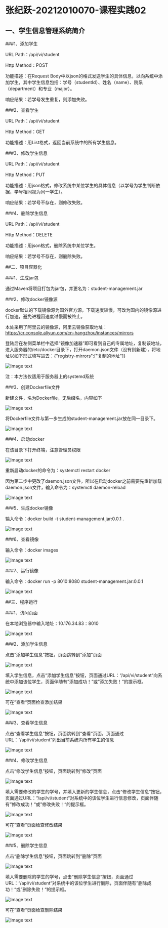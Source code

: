 # 张纪跃-20212010070-课程实践02

## 一、学生信息管理系统简介

###1、添加学生

URL Path：/api/vi/student

Http Method：POST

功能描述：在Request Body中以json的格式发送学生的具体信息，以向系统中添加学生，其中学生信息包括：学号（studentId）、姓名（name）、院系（department）和专业（major）。

响应结果：若学号发生重复，则添加失败。

###2、查看学生

URL Path：/api/vi/student

Http Method：GET

功能描述：用List格式，返回当前系统中的所有学生信息。

###3、修改学生信息

URL Path：/api/vi/student

Http Method：PUT

功能描述：用json格式，修改系统中某位学生的具体信息（以学号为学生判断依据，学号相同视为同一学生）。

响应结果：若学号不存在，则修改失败。

###4、删除学生信息

URL Path：/api/vi/student

Http Method：DELETE

功能描述：用json格式，删除系统中某位学生。

响应结果：若学号不存在，则删除失败。

##二、项目容器化

###1、生成jar包

通过Maven将项目打包为jar包，并更名为：student-management.jar

###2、修改docker镜像源

docker默认的下载镜像源为国外官方源，下载速度较慢，可改为国内的镜像源进行加速，避免进程因速度过慢而被终止。

本处采用了阿里云的镜像源，阿里云镜像获取地址：https://cr.console.aliyun.com/cn-hangzhou/instances/mirrors

登陆后在左侧菜单栏中选择“镜像加速器”即可看到自己的专属地址，复制该地址，进入服务器的/etc/docker目录下，打开daemon.json文件（没有则新建），将地址以如下形式填写进去：{"registry-mirrors":["复制的地址"]}

![Image text](https://raw.githubusercontent.com/Kingsley-Delfino/student-managemnet/master/src/main/resources/static/img/20201007151928.png)

注：本方法仅适用于服务器上的systemd系统

###3、创建Dockerfile文件

新建文件，名为Dockerfile，无后缀名，内容如下

![Image text](https://raw.githubusercontent.com/Kingsley-Delfino/student-managemnet/master/src/main/resources/static/img/20201007162627.png)

将Dockerfile文件与第一步生成的student-management.jar放在同一目录下。

![Image text](https://raw.githubusercontent.com/Kingsley-Delfino/student-managemnet/master/src/main/resources/static/img/20201007165549.png)

###4、启动docker

在该目录下打开终端，注意管理员权限

![Image text](https://raw.githubusercontent.com/Kingsley-Delfino/student-managemnet/master/src/main/resources/static/img/20201007165252.png)

重新启动docker的命令为：systemctl restart docker

因为第二步中更改了daemon.json文件，所以在启动docker之前需要先重新加载daemon.json文件，输入命令为：systemctl daemon-reload

![Image text](https://raw.githubusercontent.com/Kingsley-Delfino/student-managemnet/master/src/main/resources/static/img/20201007165403.png)

###5、生成docker镜像

输入命令：docker build -t student-management.jar:0.0.1 .

![Image text](https://raw.githubusercontent.com/Kingsley-Delfino/student-managemnet/master/src/main/resources/static/img/20201007165457.png)

###6、查看镜像

输入命令：docker images

![Image text](https://raw.githubusercontent.com/Kingsley-Delfino/student-managemnet/master/src/main/resources/static/img/20201007171735.png)

###7、运行镜像

输入命令：docker run -p 8010:8080 student-management.jar:0.0.1

![Image text](https://raw.githubusercontent.com/Kingsley-Delfino/student-managemnet/master/src/main/resources/static/img/20201007171942.png)

##三、程序运行

###1、访问页面

在本地浏览器中输入地址：10.176.34.83：8010

![Image text](https://raw.githubusercontent.com/Kingsley-Delfino/student-managemnet/master/src/main/resources/static/img/20201007172202.png)

###2、添加学生信息

点击“添加学生信息”按钮，页面跳转到“添加”页面

![Image text](https://raw.githubusercontent.com/Kingsley-Delfino/student-managemnet/master/src/main/resources/static/img/20201007175149.png)

填入学生信息，点击“添加学生信息”按钮，页面通过URL：“/api/vi/student“向系统中添加该位学生，页面伴随有”添加成功！“或”添加失败！“的提示框。

![Image text](https://raw.githubusercontent.com/Kingsley-Delfino/student-managemnet/master/src/main/resources/static/img/20201007172920.png)

可在”查看“页面检查添加结果

![Image text](https://raw.githubusercontent.com/Kingsley-Delfino/student-managemnet/master/src/main/resources/static/img/20201007173002.png)

###3、查看学生信息

点击“查看学生信息”按钮，页面跳转到“查看”页面，页面通过URL：“/api/vi/student“列出当前系统内所有学生的信息

![Image text](https://raw.githubusercontent.com/Kingsley-Delfino/student-managemnet/master/src/main/resources/static/img/20201007173002.png)

###4、修改学生信息

点击“修改学生信息”按钮，页面跳转到“修改”页面

![Image text](https://raw.githubusercontent.com/Kingsley-Delfino/student-managemnet/master/src/main/resources/static/img/20201007174046.png)

填入需要修改的学生的学号，并填入更新的学生信息，点击“修改学生信息”按钮，页面通过URL：“/api/vi/student“对系统中的该位学生进行信息修改，页面伴随有”修改成功！“或”修改失败！“的提示框。

![Image text](https://raw.githubusercontent.com/Kingsley-Delfino/student-managemnet/master/src/main/resources/static/img/20201007174117.png)

可在”查看“页面检查修改结果

![Image text](https://raw.githubusercontent.com/Kingsley-Delfino/student-managemnet/master/src/main/resources/static/img/20201007174136.png)

###5、删除学生信息

点击“删除学生信息”按钮，页面跳转到“删除”页面

![Image text](https://raw.githubusercontent.com/Kingsley-Delfino/student-managemnet/master/src/main/resources/static/img/20201007174154.png)

填入需要删除的学生的学号，点击“删除学生信息”按钮，页面通过URL：“/api/vi/student“对系统中的该位学生进行删除，页面伴随有”删除成功！“或”删除失败！“的提示框。

![Image text](https://raw.githubusercontent.com/Kingsley-Delfino/student-managemnet/master/src/main/resources/static/img/20201007175616.png)

可在”查看“页面检查删除结果

![Image text](https://raw.githubusercontent.com/Kingsley-Delfino/student-managemnet/master/src/main/resources/static/img/20201007174233.png)
